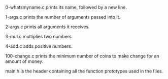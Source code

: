 0-whatsmyname.c prints its name, followed by a new line.

1-args.c prints the number of arguments passed into it.

2-args.c prints all arguments it receives.

3-mul.c multiplies two numbers.

4-add.c adds positive numbers.

100-change.c prints the minimum number of coins to make change for an amount of money.

main.h is the header containing all the function prototypes used in the files.